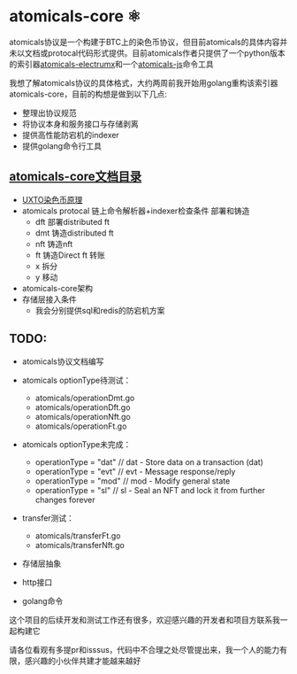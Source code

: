 # atomicals-core ⚛️

atomicals协议是一个构建于BTC上的染色币协议，但目前atomicals的具体内容并未以文档或protocal代码形式提供。目前atomicals作者只提供了一个python版本的索引器[atomicals-electrumx](https://github.com/atomicals/atomicals-electrumx)和一个[atomicals-js](https://github.com/atomicals/atomicals-js)命令工具

我想了解atomicals协议的具体格式，大约两周前我开始用golang重构该索引器atomicals-core，目前的构想是做到以下几点:

- 整理出协议规范
- 将协议本身和服务接口与存储剥离
- 提供高性能防宕机的indexer
- 提供golang命令行工具

## [atomicals-core文档目录](https://github.com/yimingWOW/atomicals-core/tree/main/doc)

- [UXTO染色币原理](https://github.com/yimingWOW/atomicals-core/tree/main/doc/1.utxoColor.md)
- atomicals protocal 链上命令解析器+indexer检查条件
    部署和铸造
    - dft 部署distributed ft
    - dmt 铸造distributed ft
    - nft 铸造nft
    - ft  铸造Direct ft
    转账
    - x 拆分
    - y 移动
- atomicals-core架构
- 存储层接入条件
    - 我会分别提供sql和redis的防宕机方案

## TODO:
- atomicals协议文档编写

- atomicals optionType待测试：

    - atomicals/operationDmt.go
    - atomicals/operationDft.go
    - atomicals/operationNft.go
    - atomicals/operationFt.go

- atomicals optionType未完成：

    - operationType = "dat" // dat - Store data on a transaction (dat)
    - operationType = "evt" // evt - Message response/reply
    - operationType = "mod" // mod - Modify general state
    - operationType = "sl" // sl - Seal an NFT and lock it from further changes forever

- transfer测试：
    - atomicals/transferFt.go
    - atomicals/transferNft.go

- 存储层抽象

- http接口

- golang命令


这个项目的后续开发和测试工作还有很多，欢迎感兴趣的开发者和项目方联系我一起构建它

请各位看观有多提pr和isssus，代码中不合理之处尽管提出来，我一个人的能力有限，感兴趣的小伙伴共建才能越来越好